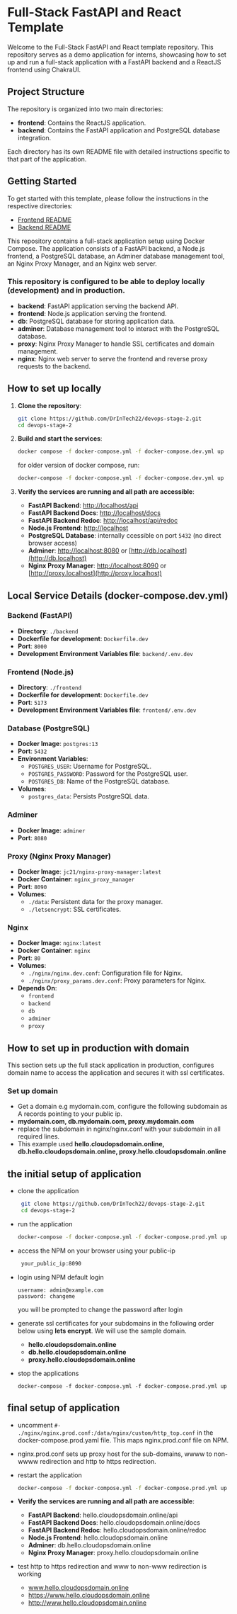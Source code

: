 # Full-Stack FastAPI and React Template

Welcome to the Full-Stack FastAPI and React template repository. This repository serves as a demo application for interns, showcasing how to set up and run a full-stack application with a FastAPI backend and a ReactJS frontend using ChakraUI.

## Project Structure

The repository is organized into two main directories:

- **frontend**: Contains the ReactJS application.
- **backend**: Contains the FastAPI application and PostgreSQL database integration.

Each directory has its own README file with detailed instructions specific to that part of the application.

## Getting Started

To get started with this template, please follow the instructions in the respective directories:

- [Frontend README](./frontend/README.md)
- [Backend README](./backend/README.md)

This repository contains a full-stack application setup using Docker Compose. The application consists of a FastAPI backend, a Node.js frontend, a PostgreSQL database, an Adminer database management tool, an Nginx Proxy Manager, and an Nginx web server.

### This repository is configured to be able to deploy locally (development) and in production.

- **backend**: FastAPI application serving the backend API.
- **frontend**: Node.js application serving the frontend.
- **db**: PostgreSQL database for storing application data.
- **adminer**: Database management tool to interact with the PostgreSQL database.
- **proxy**: Nginx Proxy Manager to handle SSL certificates and domain management.
- **nginx**: Nginx web server to serve the frontend and reverse proxy requests to the backend.

## How to set up locally

1. **Clone the repository**:

   ```sh
   git clone https://github.com/DrInTech22/devops-stage-2.git
   cd devops-stage-2
   ```

2. **Build and start the services**:

   ```sh
   docker compose -f docker-compose.yml -f docker-compose.dev.yml up
   ```
   for older version of docker compose, run:
   ```sh
   docker-compose -f docker-compose.yml -f docker-compose.dev.yml up
   ```   

3. **Verify the services are running and all path are accessible**:
   - **FastAPI Backend**: [http://localhost/api](http://localhost/api)
   - **FastAPI Backend Docs**: [http://localhost/docs](http://localhost/docs)
   - **FastAPI Backend Redoc**: [http://localhost/api/redoc](http://localhost/api)
   - **Node.js Frontend**: [http://localhost](http://localhost)
   - **PostgreSQL Database**: internally ccessible on port `5432` (no direct browser access)
   - **Adminer**: [http://localhost:8080](http://localhost:8080) or [http://db.localhost](http://db.localhost)
   - **Nginx Proxy Manager**: [http://localhost:8090](http://localhost:8090) or [http://proxy.localhost](http://proxy.localhost)


## Local Service Details (docker-compose.dev.yml)

### Backend (FastAPI)

- **Directory**: `./backend`
- **Dockerfile for development**: `Dockerfile.dev`
- **Port**: `8000`
- **Development Environment Variables file**: `backend/.env.dev`
  
### Frontend (Node.js)

- **Directory**: `./frontend`
- **Dockerfile for development**: `Dockerfile.dev`
- **Port**: `5173`
- **Development Environment Variables file**: `frontend/.env.dev`

### Database (PostgreSQL)

- **Docker Image**: `postgres:13`
- **Port**: `5432`
- **Environment Variables**:
  - `POSTGRES_USER`: Username for PostgreSQL.
  - `POSTGRES_PASSWORD`: Password for the PostgreSQL user.
  - `POSTGRES_DB`: Name of the PostgreSQL database.
- **Volumes**:
  - `postgres_data`: Persists PostgreSQL data.

### Adminer

- **Docker Image**: `adminer`
- **Port**: `8080`

### Proxy (Nginx Proxy Manager)

- **Docker Image**: `jc21/nginx-proxy-manager:latest`
- **Docker Container**: `nginx_proxy_manager`
- **Port**: `8090`
- **Volumes**:
  - `./data`: Persistent data for the proxy manager.
  - `./letsencrypt`: SSL certificates.

### Nginx

- **Docker Image**: `nginx:latest`
- **Docker Container**: `nginx`
- **Port**: `80`
- **Volumes**:
  - `./nginx/nginx.dev.conf`: Configuration file for Nginx.
  - `./nginx/proxy_params.dev.conf`: Proxy parameters for Nginx.
- **Depends On**:
  - `frontend`
  - `backend`
  - `db`
  - `adminer`
  - `proxy`

## How to set up in production with domain
This section sets up the full stack application in production, configures domain name to access the application and secures it with ssl certificates.

### Set up domain
- Get a domain e.g mydomain.com, configure the following subdomain as A records pointing to your public ip.
- **mydomain.com, db.mydomain.com, proxy.mydomain.com**
- replace the subdomain in nginx/nginx.conf with your subdomain in all required lines.
- This example used **hello.cloudopsdomain.online, db.hello.cloudopsdomain.online, proxy.hello.cloudopsdomain.online**

## the initial setup of application 
- clone the application
  ```sh
   git clone https://github.com/DrInTech22/devops-stage-2.git
   cd devops-stage-2
   ```
- run the application
  ```sh
  docker-compose -f docker-compose.yml -f docker-compose.prod.yml up
  ```
- access the NPM on your browser using your public-ip
  ```sh
   your_public_ip:8090
   ```
- login using NPM default login 
  ```
  username: admin@example.com
  password: changeme
  ```
  you will be prompted to change the password after login

- generate ssl certificates for your subdomains in the following order below using **lets encrypt**. We will use the sample domain.
  - **hello.cloudopsdomain.online**
  - **db.hello.cloudopsdomain.online**
  - **proxy.hello.cloudopsdomain.online**
- stop the applications
  ```
  docker-compose -f docker-compose.yml -f docker-compose.prod.yml up
  ```
## final setup of application
- uncomment `#- ./nginx/nginx.prod.conf:/data/nginx/custom/http_top.conf` in the docker-compose.prod.yaml file. This maps nginx.prod.conf file on NPM.
- nginx.prod.conf sets up proxy host for the sub-domains, wwww to non-wwww redirection and http to https redirection.
- restart the application
  ```sh
  docker-compose -f docker-compose.yml -f docker-compose.prod.yml up
  ```
- **Verify the services are running and all path are accessible**:
   - **FastAPI Backend**: hello.cloudopsdomain.online/api
   - **FastAPI Backend Docs**: hello.cloudopsdomain.online/docs
   - **FastAPI Backend Redoc**: hello.cloudopsdomain.online/redoc
   - **Node.js Frontend**: hello.cloudopsdomain.online
   - **Adminer**: db.hello.cloudopsdomain.online
   - **Nginx Proxy Manager**: proxy.hello.cloudopsdomain.online

- test http to https redirection and www to non-www redirection is working
  - www.hello.cloudopsdomain.online
  - https://www.hello.cloudopsdomain.online
  - http://www.hello.cloudopsdomain.online




